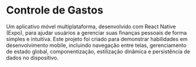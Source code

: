# Controle de Gastos
Um aplicativo móvel multiplataforma, desenvolvido com React Native (Expo), para ajudar usuários a gerenciar suas finanças pessoais de forma simples e intuitiva. Este projeto foi criado para demonstrar habilidades em desenvolvimento mobile, incluindo navegação entre telas, gerenciamento de estado global, componentização, estilização dinâmica e persistência de dados no dispositivo.


